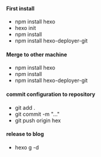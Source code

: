 #### First install

* npm install hexo
* hexo init
* npm install 
* npm install hexo-deployer-git

#### Merge to other machine

* npm install hexo
* npm install
* npm install hexo-deployer-git

#### commit configuration to repository

* git add .
* git commit -m "..."
* git push origin hex

#### release to blog

* hexo g -d
